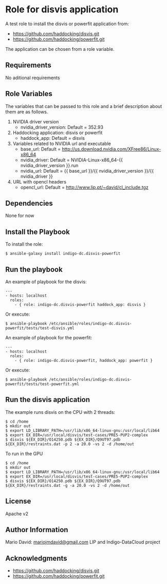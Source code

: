 Role for disvis application
===========================

A test role to install the disvis or powerfit application from:

* https://github.com/haddocking/disvis.git
* https://github.com/haddocking/powerfit.git

The application can be chosen from a role variable.

Requirements
------------

No aditional requirements

Role Variables
--------------

The variables that can be passed to this role and a brief description
about them are as follows.

1. NVIDIA driver version
   * nvidia_driver_version: Default = 352.93
2. Haddocking application: disvis or powerfit
   * haddock_app: Default = disvis
3. Variables related to NVIDIA url and executable
   * base_url: Default = http://us.download.nvidia.com/XFree86/Linux-x86_64
   * nvidia_driver: Default = NVIDIA-Linux-x86_64-{{ nvidia_driver_version }}.run
   * nvidia_url: Default = {{ base_url }}/{{ nvidia_driver_version }}/{{ nvidia_driver }}
4. URL with opencl headers
   * opencl_url: Default = http://www.lip.pt/~david/cl_include.tgz

Dependencies
------------

None for now

Install the Playbook
--------------------

To install the role:

```
$ ansible-galaxy install indigo-dc.disvis-powerfit
```

Run the playbook
----------------

An example of playbook for the disvis:

```
---
- hosts: localhost
  roles:
    - { role: indigo-dc.disvis-powerfit haddock_app: disvis }
```

Or execute:

```
$ ansible-playbook /etc/ansible/roles/indigo-dc.disvis-powerfit/tests/test-disvis.yml
```

An example of playbook for the powerfit:

```
---
- hosts: localhost
  roles:
    - { role: indigo-dc.disvis-powerfit, haddock_app: powerfit }
```

Or execute:

```
$ ansible-playbook /etc/ansible/roles/indigo-dc.disvis-powerfit/tests/test-powerfit.yml
```

Run the disvis application
--------------------------

The example runs disvis on the CPU with 2 threads:

```
$ cd /home
$ mkdir out
$ export LD_LIBRARY_PATH=/usr/lib/x86_64-linux-gnu:/usr/local/lib64
$ export EX_DIR=/usr/local/disvis/test-cases/PRE5-PUP2-complex
$ disvis ${EX_DIR}/O14250.pdb ${EX_DIR}/Q9UT97.pdb ${EX_DIR}/restraints.dat -p 2 -a 20.0 -vs 2 -d /home/out
```

To run in the GPU

```
$ cd /home
$ mkdir out
$ export LD_LIBRARY_PATH=/usr/lib/x86_64-linux-gnu:/usr/local/lib64
$ export EX_DIR=/usr/local/disvis/test-cases/PRE5-PUP2-complex
$ disvis ${EX_DIR}/O14250.pdb ${EX_DIR}/Q9UT97.pdb ${EX_DIR}/restraints.dat -g -a 20.0 -vs 2 -d /home/out
```

License
-------

Apache v2

Author Information
------------------

Mario David: mariojmdavid@gmail.com
LIP and Indigo-DataCloud project

Acknowledgments
---------------

* https://github.com/haddocking/disvis.git
* https://github.com/haddocking/powerfit.git
